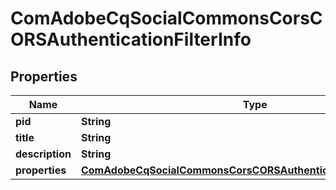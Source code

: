 
# ComAdobeCqSocialCommonsCorsCORSAuthenticationFilterInfo

## Properties
Name | Type | Description | Notes
------------ | ------------- | ------------- | -------------
**pid** | **String** |  |  [optional]
**title** | **String** |  |  [optional]
**description** | **String** |  |  [optional]
**properties** | [**ComAdobeCqSocialCommonsCorsCORSAuthenticationFilterProperties**](ComAdobeCqSocialCommonsCorsCORSAuthenticationFilterProperties.md) |  |  [optional]



